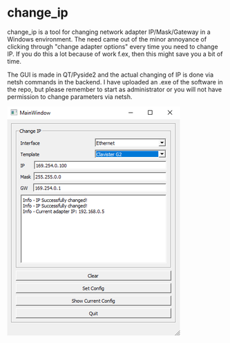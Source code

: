 # change_ip

change_ip is a tool for changing network adapter IP/Mask/Gateway in a Windows environment.
The need came out of the minor annoyance of clicking through "change adapter options" every time you need to change IP.
If you do this a lot because of work f.ex, then this might save you a bit of time.

The GUI is made in QT/Pyside2 and the actual changing of IP is done via netsh commands in the backend.
I have uploaded an .exe of the software in the repo, but please remember to start as administrator or you will not have permission to change parameters via netsh.

![Example screenshot](https://github.com/Headknot/change_ip/blob/master/screenshots/change_ip.PNG)
